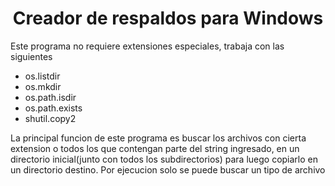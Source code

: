<h1 align="center"> Creador de respaldos para Windows </h1>

<p>Este programa no requiere extensiones especiales, trabaja con las siguientes</p>
<ul>
    <li>os.listdir</li>
    <li>os.mkdir</li>
    <li>os.path.isdir</li>
    <li>os.path.exists</li>
    <li>shutil.copy2</li>
</ul>

<p></p>

<p>
    La principal funcion de este programa es buscar los archivos con cierta extension o todos los que contengan 
    parte del string ingresado, en un directorio inicial(junto con todos los subdirectorios) para luego copiarlo en un directorio destino. 
    Por ejecucion solo se puede buscar un tipo de archivo
</p>